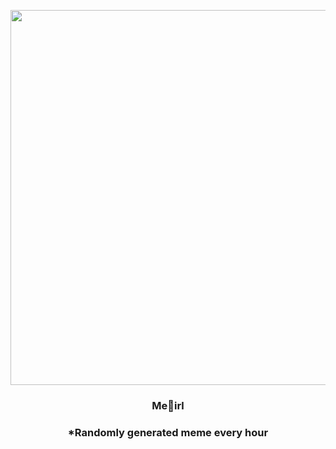 <p align="center">
        <img src="https://i.redd.it/uwvijfj51ck91.jpg" width="600" height="600">
        </p>
        <h3 align="center">Me🐐irl</h3>
        <h3 align="center">*Randomly generated meme every hour</h3>
    